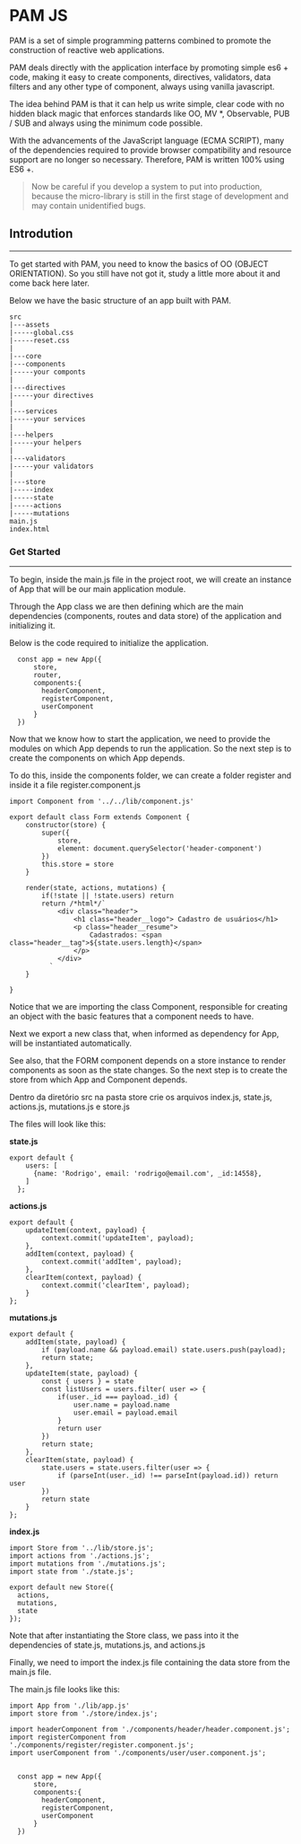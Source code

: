 # **PAM JS**

 PAM is a set of simple programming patterns combined to promote the construction of reactive web applications.

 PAM deals directly with the application interface by promoting simple es6 + code, making it easy to create components, directives, validators, data filters and any other type of component, always using vanilla javascript.

 The idea behind PAM is that it can help us write simple, clear code with no hidden black magic that enforces standards like OO, MV *, Observable, PUB / SUB and always using the minimum code possible.

With the advancements of the JavaScript language (ECMA SCRIPT), many of the dependencies required to provide browser compatibility and resource support are no longer so necessary. Therefore, PAM is written 100% using ES6 +.

> Now be careful if you develop a system to put into production, because the micro-library is still in the first stage of development and may contain unidentified bugs.

## Introdution
---

To get started with PAM, you need to know the basics of OO (OBJECT ORIENTATION). So you still have not got it, study a little more about it and come back here later.

Below we have the basic structure of an app built with PAM.

```
src
|---assets
|-----global.css
|-----reset.css
|
|---core
|---components
|-----your componts
|
|---directives
|-----your directives
|
|---services
|-----your services
|
|---helpers
|-----your helpers
|
|---validators
|-----your validators
|
|---store
|-----index
|-----state
|-----actions
|-----mutations
main.js
index.html
```
### **Get Started**
---
To begin, inside the main.js file in the project root, we will create an instance of App that will be our main application module.

Through the App class we are then defining which are the main dependencies (components, routes and data store) of the application and initializing it.

Below is the code required to initialize the application.

```
  const app = new App({
      store,
      router,
      components:{
        headerComponent,
        registerComponent,
        userComponent
      }
  })
```

Now that we know how to start the application, we need to provide the modules on which App depends to run the application. So the next step is to create the components on which App depends.

To do this, inside the components folder, we can create a folder register and inside it a file register.component.js

```
import Component from '../../lib/component.js'

export default class Form extends Component {
    constructor(store) {
        super({
            store,
            element: document.querySelector('header-component')
        })
        this.store = store
    }

    render(state, actions, mutations) {
        if(!state || !state.users) return
        return /*html*/`
            <div class="header">
                <h1 class="header__logo"> Cadastro de usuários</h1>
                <p class="header__resume">
                    Cadastrados: <span class="header__tag">${state.users.length}</span> 
                </p>
            </div>
          `
    }    

}
```

Notice that we are importing the class Component, responsible for creating an object with the basic features that a component needs to have.

Next we export a new class that, when informed as dependency for App, will be instantiated automatically.

See also, that the FORM component depends on a store instance to render components as soon as the state changes. So the next step is to create the store from which App and Component depends.

Dentro da diretório src na pasta store crie os arquivos index.js, state.js, actions.js, mutations.js e store.js

The files will look like this:

**state.js**
``` 
export default {
    users: [
      {name: 'Rodrigo', email: 'rodrigo@email.com', _id:14558},
    ]
  };
```

**actions.js**
```
export default {
	updateItem(context, payload) {
		context.commit('updateItem', payload);
	},
	addItem(context, payload) {
		context.commit('addItem', payload);
	},
	clearItem(context, payload) {
		context.commit('clearItem', payload);
	}
};
```

**mutations.js**

```
export default {
	addItem(state, payload) {
		if (payload.name && payload.email) state.users.push(payload);
		return state;
	},
	updateItem(state, payload) {
		const { users } = state
		const listUsers = users.filter( user => {
			if(user._id === payload._id) {
				user.name = payload.name
				user.email = payload.email
			}
			return user
		})
		return state;
	},
	clearItem(state, payload) {
		state.users = state.users.filter(user => {
			if (parseInt(user._id) !== parseInt(payload.id)) return user
		})
		return state
	}
};
```
**index.js**
```
import Store from '../lib/store.js';
import actions from './actions.js';
import mutations from './mutations.js';
import state from './state.js';

export default new Store({
  actions,
  mutations,
  state
});
```

Note that after instantiating the Store class, we pass into it the dependencies of state.js, mutations.js, and actions.js

Finally, we need to import the index.js file containing the data store from the main.js file.

The main.js file looks like this:

```
import App from './lib/app.js'
import store from './store/index.js'; 

import headerComponent from './components/header/header.component.js';
import registerComponent from './components/register/register.component.js';
import userComponent from './components/user/user.component.js';


  const app = new App({
      store,
      components:{
        headerComponent,
        registerComponent,
        userComponent
      }
  })

```
